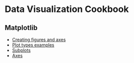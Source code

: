 # Data Visualization Cookbook

## Matplotlib

* [Creating figures and axes](./matplotlib/creating_figures_and_axes.ipynb)
* [Plot types examples](./matplotlib/plot_types.ipynb)
* [Subplots](./matplotlib/subplots.ipynb)
* [Axes](./matplotlib/axes.ipynb)